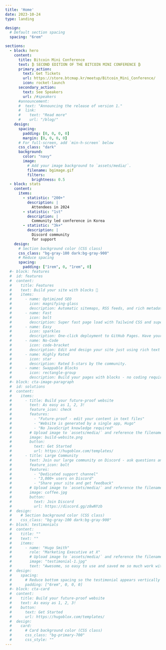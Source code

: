 ```yaml
---
title: 'Home'
date: 2023-10-24
type: landing

design:
  # Default section spacing
  spacing: "6rem"

sections:
  - block: hero
    content:
      title: Bitcoin Mini Conference
      text: ₿ SECOND EDITION OF THE BITCOIN MINI CONFERENCE ₿
      primary_action:
        text: Get Tickets
        url: https://store.btcmap.kr/meetup/Bitcoin_Mini_Conference/
        icon: rocket-launch
      secondary_action:
        text: See Speakers
        url: /#speakers
      #announcement:
      #  text: "Announcing the release of version 1."
      #  link:
      #    text: "Read more"
      #    url: "/blog/"
    design:
      spacing:
        padding: [0, 0, 0, 0]
        margin: [0, 0, 0, 0]
      # For full-screen, add `min-h-screen` below
      css_class: "dark"
      background:
        color: "navy"
        image:
          # Add your image background to `assets/media/`.
          filename: bgimage.gif
          filters:
            brightness: 0.5
  - block: stats
    content:
      items:
        - statistic: "200+"
          description: |
            Attendees in 2024
        - statistic: "1st"
          description: |
            Community led conference in Korea
        - statistic: "3k+"
          description: |
            Discord community  
            for support
    design:
      # Section background color (CSS class)
      css_class: "bg-gray-100 dark:bg-gray-900"
      # Reduce spacing
      spacing:
        padding: ["1rem", 0, "1rem", 0]
  #- block: features
  #  id: features
  #  content:
  #    title: Features
  #    text: Build your site with blocks 🧱
  #    items:
  #      - name: Optimized SEO
  #        icon: magnifying-glass
  #        description: Automatic sitemaps, RSS feeds, and rich metadata take the pain out of SEO and syndication.
  #      - name: Fast
  #        icon: bolt
  #        description: Super fast page load with Tailwind CSS and super fast site building with Hugo.
  #      - name: Easy
  #        icon: sparkles
  #        description: One-click deployment to GitHub Pages. Have your new website live within 5 minutes!
  #      - name: No-Code
  #        icon: code-bracket
  #        description: Edit and design your site just using rich text (Markdown) and configurable YAML parameters.
  #      - name: Highly Rated
  #        icon: star
  #        description: Rated 5-stars by the community.
  #      - name: Swappable Blocks
  #        icon: rectangle-group
  #        description: Build your pages with blocks - no coding required!
  #- block: cta-image-paragraph
  #  id: solutions
  #  content:
  #    items:
  #      - title: Build your future-proof website
  #        text: As easy as 1, 2, 3!
  #        feature_icon: check
  #        features:
  #          - "Future-proof - edit your content in text files"
  #          - "Website is generated by a single app, Hugo"
  #          - "No JavaScript knowledge required"
  #        # Upload image to `assets/media/` and reference the filename here
  #        image: build-website.png
  #        button:
  #          text: Get Started
  #          url: https://hugoblox.com/templates/
  #      - title: Large Community
  #        text: Join our large community on Discord - ask questions and get live responses
  #        feature_icon: bolt
  #        features:
  #          - "Dedicated support channel"
  #          - "3,000+ users on Discord"
  #          - "Share your site and get feedback"
  #        # Upload image to `assets/media/` and reference the filename here
  #        image: coffee.jpg
  #        button:
  #          text: Join Discord
  #          url: https://discord.gg/z8wNYzb
  #  design:
  #    # Section background color (CSS class)
  #    css_class: "bg-gray-100 dark:bg-gray-900"
  #- block: testimonials
  #  content:
  #    title: ""
  #    text: ""
  #    items:
  #      - name: "Hugo Smith"
  #        role: "Marketing Executive at X"
  #        # Upload image to `assets/media/` and reference the filename here
  #        image: "testimonial-1.jpg"
  #        text: "Awesome, so easy to use and saved me so much work with the swappable pre-designed sections!"
  #  design:
  #    spacing:
  #      # Reduce bottom spacing so the testimonial appears vertically centered between sections
  #      padding: ["6rem", 0, 0, 0]
  #- block: cta-card
  #  content:
  #    title: Build your future-proof website
  #    text: As easy as 1, 2, 3!
  #    button:
  #      text: Get Started
  #      url: https://hugoblox.com/templates/
  #  design:
  #    card:
  #      # Card background color (CSS class)
  #      css_class: "bg-primary-700"
  #      css_style: ""
---
```

